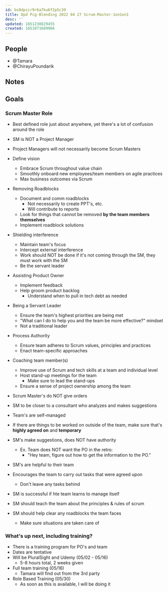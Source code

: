 ```yaml
---
id: bs8dpsir9r6a7ku6f2p5c39
title: Dpd Pcg-Blending 2022 04 27 Scrum-Master-1on1on1
desc: ''
updated: 1651238829455
created: 1651071689966
---
```


## People
- @Tamara
- @ChirayuPoundarik

## Notes

## Goals
### Scrum Master Role
- Best defined role just about anywhere, yet there's a lot of confusion around the role
- SM is NOT a Project Manager
- Project Managers will not necessarily become Scrum Masters
- Define vision
  - Embrace Scrum throughout value chain
  - Smoothly onboard new employees/team members on agile practices
  - Max business outcomes via Scrum
- Removing Roadblocks
  - Document and comm roadblocks
    - Not necessarily to create PPT's, etc.
    - Will contribute to reports
  - Look for things that cannot be removed **by the team members themselves**
  - Implement roadblock solutions
- Shielding interference
  - Maintain team's focus
  - Intercept external interference
  - Work should NOT be done if it's not coming through the SM, they must work with the SM
  - Be the servant leader
- Assisting Product Owner
  - Implement feedback 
  - Help groom product backlog
    - Understand when to pull in tech debt as needed
- Being a Servant Leader
  - Ensure the team's highest priorities are being met
  - "What can I do to help you and the team be more effective?" mindset
  - Not a traditional leader
- Process Authority
  - Ensure team adheres to Scrum values, principles and practices
  - Enact team-specific approaches
- Coaching team member(s)
  - Improve use of Scrum and tech skills at a team and individual level
  - Host stand-up meetings for the team
    - Make sure to lead the stand-ups
  - Ensure a sense of project ownership among the team

- Scrum Master's do NOT give orders
- SM to be closer to a consultant who analyzes and makes suggestions
- Team's are self-managed
- If there are things to be worked on outside of the team, make sure that's **highly agreed on** and **temporary**
- SM's make suggestions, does NOT have authority
  - Ex. Team does NOT want the PO in the retro:
    - "Hey team, figure out how to get the information to the PO."

- SM's are helpful to their team
- Encourages the team to carry out tasks that were agreed upon
  - Don't leave any tasks behind
- SM is successful if hte team learns to manage itself
- SM should teach the team about the principles & rules of scrum
- SM should help clear any roadblocks the team faces
  - Make sure situations are taken care of


### What's up next, including training?
- There is a training program for PO's and team
- Dates are tentative
- Will be PluralSight and Udemy (05/02 - 05/16)
  - 5-8 hours total, 2 weeks given
- Full team training (05/16)
  - Tamara will find out from the 3rd party
- Role Based Training (05/30)
  - As soon as this is available, I will be doing it